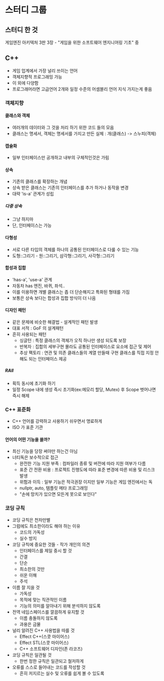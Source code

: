 # 스터디 그룹
## 스터디 한 것
게임엔진 아키텍처 3판 3장 - "게임을 위한 소프트웨어 엔지니어링 기초" 중
## C++
* 게임 업계에서 가장 널리 쓰이는 언어
* 객체지향적 프로그래밍 가능
* 이 외에 다양함
* 프로그래머라면 고급언어 2개와 일정 수준의 어셈블리 언어 지식 가지는게 좋음
### 객체지향
#### 클래스와 객체
* 여러개의 데이터와 그 것을 처리 하기 위한 코드 들의 모음
* 클래스는 명세서, 객체는 명세서를 가지고 만든 실체 : 개(클래스) -> 스누피(객체)
#### 캡슐화
* 일부 인터페이스만 공개하고 내부의 구체적인것은 가림
#### 상속
* 기존의 클래스를 확장하는 개념
* 상속 받은 클래스는 기존의 인터페이스를 추가 하거나 동작을 변경
* 대략 'is-a' 관계가 성립
##### 다중 상속
* 그냥 하지마
* 단, 인터페이스는 가능
#### 다형성
* 서로 다른 타입의 객체를 하나의 공통된 인터페이스로 다룰 수 있는 기능
* 도형::그리기 - 원::그리기, 삼각형::그리기, 사각형::그리기
#### 합성과 집합
* 'has-a', 'use-a' 관계
* 자동차 has 엔진, 바퀴, 좌석..
* 이를 이용하면 개별 클래스는 좁 더 단순해지고 특화된 형태를 가짐
* 보통은 상속 보다는 합성과 집합 방식이 더 나음
#### 디자인 패턴
* 같은 문제에 비슷한 해결법 - 설계적인 패턴 발생
* 대표 서적 : GoF 의 설계패턴
* 흔히 사용되는 패턴
    * 싱글턴 : 특정 클래스의 객체가 오직 하나만 생성 되도록 보장
    * 반복자 : 집합의 세부구현 몰라도 공통된 인터페이스로 요소에 접근 및 제어
    * 추상 팩토리 : 연관 및 의존 클래스들의 계열 만들때 구현 클래스를 직접 지정 안해도 되는 인터페이스 제공
##### RAII
* 획득 동시에 초기화 하기
* 일정 Scope 내에 생성 즉시 초기화(ex:메모리 할당, Mutex) 후 Scope 벗어나면 즉시 해제
### C++ 표준화
* C++ 언어를 강력하고 사용하기 쉬우면서 명료하게
* ISO 가 표준 기관
#### 언어의 어떤 기능을 쓸까?
* 최신 기능을 당장 써야만 하는건 아님
* 너티독은 보수적으로 접근
    * 완전한 기능 지원 부족 : 컴파일러 종류 및 버전에 따라 지원 여부가 다름
    * 표준 간 전환 비용 : 프로젝트 진행도에 따라 표준 변경에 따른 비용 및 리스크 발생
    * 위험과 이득 : 일부 기능은 적극권장 이지만 일부 기능은 게임 엔진에서는 독
    * nullptr, auto, 템플릿 메타 프로그래밍
    * "손에 망치가 있으면 모든게 못으로 보인다"
### 코딩 규칙
* 코딩 규칙은 천차만별
* 그럼에도 최소한이라도 해야 하는 이유
    * 코드의 가독성
    * 실수 방지
* 코딩 규칙에 중요한 것들 - 작가 개인의 의견
    * 인터페이스를 제일 중시 할 것
    * 간결
    * 단순
    * 최소한의 것만
    * 쉬운 이해
    * 주석
* 이름 잘 지을 것
    * 가독성
    * 목적에 맞는 직관적인 이름
    * 기능의 의미를 알아내기 위해 분석하지 않도록
* 전역 네임스페이스를 깔끔하게 유지할 것
    * 이름 충돌하지 않도록
    * 과용은 금물
* 널리 알려진 C++ 사용법을 따를 것
    * Effect C++(스콧 마이어스)
    * Effect STL(스콧 마이어스)
    * C++ 소프트웨어 디자인(존 라코즈)
* 코딩 규칙은 일관될 것
    * 한번 정한 규칙은 일관되고 철저하게
* 오류를 스스로 들어내는 코드를 작성할 것
    * 흔히 저지르는 실수 및 오류를 쉽게 볼 수 있도록